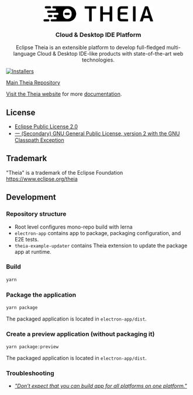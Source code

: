 <br/>
<div id="theia-logo" align="center">
    <br />
    <img src="https://raw.githubusercontent.com/eclipse-theia/theia/master/logo/theia-logo.svg?sanitize=true" alt="Theia Logo" width="300"/>
    <h3>Cloud & Desktop IDE Platform</h3>
</div>

<div id="badges" align="center">

Eclipse Theia is an extensible platform to develop full-fledged multi-language Cloud & Desktop IDE-like products with state-of-the-art web  technologies.

</div>

[![Installers](https://img.shields.io/badge/download-installers-blue.svg?style=flat-curved)](https://download.eclipse.org/theia/)

[Main Theia Repository](https://github.com/eclipse-theia/theia)

[Visit the Theia website](http://www.theia-ide.org) for more [documentation](http://www.theia-ide.org/doc).

## License

- [Eclipse Public License 2.0](LICENSE)
- [一 (Secondary) GNU General Public License, version 2 with the GNU Classpath Exception](LICENSE)

## Trademark
"Theia" is a trademark of the Eclipse Foundation
https://www.eclipse.org/theia

## Development

### Repository structure

- Root level configures mono-repo build with lerna
- `electron-app` contains app to package, packaging configuration, and E2E tests.
- `theia-example-updater` contains Theia extension to update the package app at runtime.

### Build

```sh
yarn
```

### Package the application

```sh
yarn package
```

The packaged application is located in `electron-app/dist`.

### Create a preview application (without packaging it)

```sh
yarn package:preview
```

The packaged application is located in `electron-app/dist`.

### Troubleshooting

- [_"Don't expect that you can build app for all platforms on one platform."_](https://www.electron.build/multi-platform-build)
